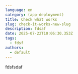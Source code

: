 ```yaml
---
language: en
category: (app-deployment)
title: Check what works
slug: check-it-works-new-slug
description: fdsaf
date: 2025-07-22T10:06:30.353Z
tags:
  - fdsf
authors:
  - default
---
```

fdsfsdaf
